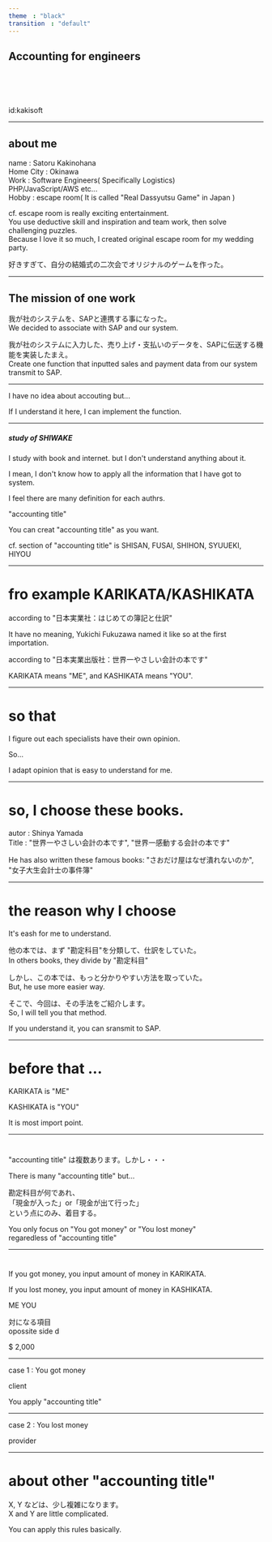 ```yaml
---
theme　: "black"
transition　: "default"
---
```

## Accounting for engineers

<br>
<br>
<br>
<br>
id:kakisoft

---

## about me

name : Satoru Kakinohana  
Home City : Okinawa  
Work : Software Engineers( Specifically Logistics)  
       PHP/JavaScript/AWS etc...  
Hobby : escape room( It is called "Real Dassyutsu Game" in Japan )  

cf. escape room is really exciting entertainment.  
You use deductive skill and inspiration and team work, then solve challenging puzzles.  
Because I love it so much, I created original escape room for my wedding party.  

好きすぎて、自分の結婚式の二次会でオリジナルのゲームを作った。  

---

## The mission of one work

我が社のシステムを、SAPと連携する事になった。  
We decided to associate with SAP and our system.  

我が社のシステムに入力した、売り上げ・支払いのデータを、SAPに伝送する機能を実装したまえ。  
Create one function that inputted sales and payment data from our system transmit to SAP.  

---

I have no idea about accouting but...  


If I understand it here, I can implement the function.  

---

##### study of SHIWAKE

I study with book and internet. but I don't understand anything about it.  

I mean, I don't know how to apply all the information that I have got to system.  

I feel there are many definition for each authrs.  


"accounting title"  


You can creat "accounting title" as you want.  


cf. section of "accounting title" is SHISAN, FUSAI, SHIHON, SYUUEKI, HIYOU  

---

# fro example KARIKATA/KASHIKATA

according to "日本実業社：はじめての簿記と仕訳"  

It have no meaning, Yukichi Fukuzawa named it like so at the first importation.  

according to "日本実業出版社：世界一やさしい会計の本です"  

KARIKATA means "ME", and KASHIKATA means "YOU".  

---

# so that

I figure out each specialists have their own opinion.  

So...  

I adapt opinion that is easy to understand for me.  

---

# so, I choose these books.

autor : Shinya Yamada  
Title : "世界一やさしい会計の本です", "世界一感動する会計の本です"  

He has also written these famous books: "さおだけ屋はなぜ潰れないのか", "女子大生会計士の事件簿"  


---

# the reason why I choose

It's eash for me to understand.  


他の本では、まず "勘定科目"を分類して、仕訳をしていた。  
In others books, they divide by "勘定科目"  


しかし、この本では、もっと分かりやすい方法を取っていた。  
But, he use more easier way.  


そこで、今回は、その手法をご紹介します。  
So, I will tell you that method.  


If you understand it, you can sransmit to SAP.  

---

# before that ...

KARIKATA is "ME"  

KASHIKATA is "YOU"  

It is most import point.  

---

# 

"accounting title" は複数あります。しかし・・・  

There is many "accounting title" but...  



勘定科目が何であれ、  
「現金が入った」or「現金が出て行った」  
という点にのみ、着目する。  


You only focus on "You got money" or "You lost money"  
regaredless of "accounting title"  

---

# 

If you got money, you input amount of money in KARIKATA.  

If you lost money, you input amount of money in KASHIKATA.  


ME    YOU  


対になる項目  
opossite side d  

$ 2,000  

---

case 1 : You got money  

client  

You apply "accounting title"  


---

case 2 : You lost money  

provider  

---

# about other "accounting title"

X, Y などは、少し複雑になります。  
X and Y are little complicated.  

You can apply this rules basically.  


